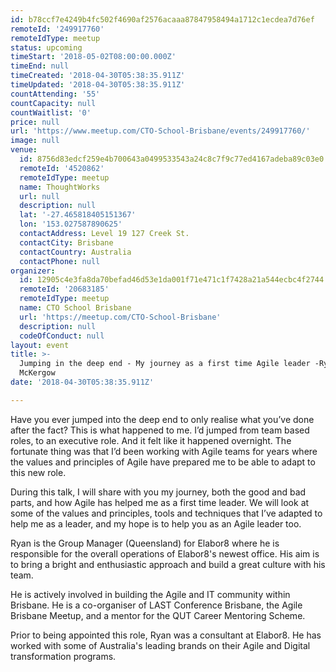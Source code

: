 ```yaml
---
id: b78ccf7e4249b4fc502f4690af2576acaaa87847958494a1712c1ecdea7d76ef
remoteId: '249917760'
remoteIdType: meetup
status: upcoming
timeStart: '2018-05-02T08:00:00.000Z'
timeEnd: null
timeCreated: '2018-04-30T05:38:35.911Z'
timeUpdated: '2018-04-30T05:38:35.911Z'
countAttending: '55'
countCapacity: null
countWaitlist: '0'
price: null
url: 'https://www.meetup.com/CTO-School-Brisbane/events/249917760/'
image: null
venue:
  id: 8756d83edcf259e4b700643a0499533543a24c8c7f9c77ed4167adeba89c03e0
  remoteId: '4520862'
  remoteIdType: meetup
  name: ThoughtWorks
  url: null
  description: null
  lat: '-27.465818405151367'
  lon: '153.027587890625'
  contactAddress: Level 19 127 Creek St.
  contactCity: Brisbane
  contactCountry: Australia
  contactPhone: null
organizer:
  id: 12905c4e3fa8da70befad46d53e1da001f71e471c1f7428a21a544ecbc4f2744
  remoteId: '20683185'
  remoteIdType: meetup
  name: CTO School Brisbane
  url: 'https://meetup.com/CTO-School-Brisbane'
  description: null
  codeOfConduct: null
layout: event
title: >-
  Jumping in the deep end - My journey as a first time Agile leader -Ryan
  McKergow
date: '2018-04-30T05:38:35.911Z'

---
```

<p>Have you ever jumped into the deep end to only realise what you’ve done after the fact? This is what happened to me. I’d jumped from team based roles, to an executive role. And it felt like it happened overnight. The fortunate thing was that I’d been working with Agile teams for years where the values and principles of Agile have prepared me to be able to adapt to this new role.</p> <p>During this talk, I will share with you my journey, both the good and bad parts, and how Agile has helped me as a first time leader. We will look at some of the values and principles, tools and techniques that I’ve adapted to help me as a leader, and my hope is to help you as an Agile leader too.</p> <p>Ryan is the Group Manager (Queensland) for Elabor8 where he is responsible for the overall operations of Elabor8's newest office. His aim is to bring a bright and enthusiastic approach and build a great culture with his team.</p> <p>He is actively involved in building the Agile and IT community within Brisbane. He is a co-organiser of LAST Conference Brisbane, the Agile Brisbane Meetup, and a mentor for the QUT Career Mentoring Scheme.</p> <p>Prior to being appointed this role, Ryan was a consultant at Elabor8. He has worked with some of Australia's leading brands on their Agile and Digital transformation programs.</p>
